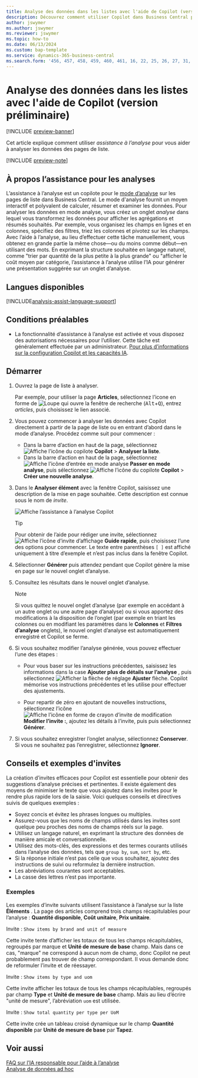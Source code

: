 ```yaml
---
title: Analyse des données dans les listes avec l'aide de Copilot (version préliminaire)
description: Découvrez comment utiliser Copilot dans Business Central pour analyser les données.
author: jswymer
ms.author: jswymer
ms.reviewer: jswymer
ms.topic: how-to
ms.date: 06/13/2024
ms.custom: bap-template
ms.service: dynamics-365-business-central
ms.search.form: '456, 457, 458, 459, 460, 461, 16, 22, 25, 26, 27, 31, 143, 144, 9300, 9301, 9303, 9304, 9305, 9306, 9307, 9309, 9310, 9311'
---
```

# Analyse des données dans les listes avec l'aide de Copilot (version préliminaire)

[!INCLUDE [preview-banner](~/../shared-content/shared/preview-includes/preview-banner.md)]

Cet article explique comment utiliser *assistance à l’analyse* pour vous aider à analyser les données des pages de liste.

[!INCLUDE [preview-note](~/../shared-content/shared/preview-includes/production-ready-preview-dynamics365.md)]

## À propos l’assistance pour les analyses

L’assistance à l’analyse est un copilote pour le [mode d’analyse](analysis-mode.md) sur les pages de liste dans Business Central. Le mode d'analyse fournit un moyen interactif et polyvalent de calculer, résumer et examiner les données. Pour analyser les données en mode analyse, vous créez un onglet *analyse* dans lequel vous transformez les données pour afficher les agrégations et résumés souhaités. Par exemple, vous organisez les champs en lignes et en colonnes, spécifiez des filtres, triez les colonnes et pivotez sur les champs. Avec l’aide à l’analyse, au lieu d’effectuer cette tâche manuellement, vous obtenez en grande partie la même chose&mdash;ou du moins comme début&mdash;en utilisant des mots. En exprimant la structure souhaitée en langage naturel, comme "trier par quantité de la plus petite à la plus grande" ou "afficher le coût moyen par catégorie, l’assistance à l’analyse utilise l’IA pour générer une présentation suggérée sur un onglet d’analyse.

## Langues disponibles

[!INCLUDE[analysis-assist-language-support](includes/analysis-assist-language-support.md)]

## Conditions préalables

- La fonctionnalité d’assistance à l’analyse est activée et vous disposez des autorisations nécessaires pour l’utiliser. Cette tâche est généralement effectuée par un administrateur. [Pour plus d’informations sur la configuration Copilot et les capacités IA](enable-ai.md).
<!-- - The display language in Business Central is set to one the following English locales: en-AU, en-CA, en-GB, en-IE, en-IN, en-NZ, en-PH, en-SG, en-US, en-ZA. [Learn how to change the language](ui-change-basic-settings.md#language)-->
<!-- - Your Business Central environment is in any country/region except Canada (this feature isn't yet available in Canada).-->

## Démarrer

1. Ouvrez la page de liste à analyser.

   Par exemple, pour utiliser la page **Articles**, sélectionnez l’icone en forme de ![Loupe qui ouvre la fenêtre de recherche](media/ui-search/search_small.png) (<kbd>Alt</kbd>+<kbd>Q</kbd>), entrez *articles*, puis choisissez le lien associé.

1. Vous pouvez commencer à analyser les données avec Copilot directement à partir de la page de liste ou en entrant d’abord dans le mode d’analyse. Procédez comme suit pour commencer :

    - Dans la barre d’action en haut de la page, sélectionnez ![Affiche l’icône du copilote](media/copilot-icon.png) **Copilot** > **Analyser la liste**.
    - Dans la barre d’action en haut de la page, sélectionnez ![Affiche l’icône d’entrée en mode analyse](media/analysis-mode-icon.png) **Passer en mode analyse**, puis sélectionnez ![Affiche l’icône du copilote](media/copilot-icon.png) **Copilot** > **Créer une nouvelle analyse**.

1. Dans le **Analyser élément** avec la fenêtre Copilot, saisissez une description de la mise en page souhaitée. Cette description est connue sous le nom de *invite*.

    ![Affiche l’assistance à l’analyse Copilot](media/analysis-assist.png)

    > [!TIP]
    > Pour obtenir de l’aide pour rédiger une invite, sélectionnez ![Affiche l’icône d’invite d’affichage](media/prompt-guide-icon.png) **Guide rapide**, puis choisissez l’une des options pour commencer. Le texte entre parenthèses `[ ]` est affiché uniquement à titre d’exemple et n’est pas inclus dans la fenêtre Copilot.

1. Sélectionner **Générer** puis attendez pendant que Copilot génère la mise en page sur le nouvel onglet d’analyse.
1. Consultez les résultats dans le nouvel onglet d’analyse.

   > [!NOTE]
   > Si vous quittez le nouvel onglet d’analyse (par exemple en accédant à un autre onglet ou une autre page d’analyse) ou si vous apportez des modifications à la disposition de l’onglet (par exemple en triant les colonnes ou en modifiant les paramètres dans le **Colonnes** et **Filtres d’analyse** onglets), le nouvel onglet d’analyse est automatiquement enregistré et Copilot se ferme.

1. Si vous souhaitez modifier l’analyse générée, vous pouvez effectuer l’une des étapes :

   - Pour vous baser sur les instructions précédentes, saisissez les informations dans la case **Ajouter plus de détails sur l’analyse** , puis sélectionnez ![Afficher la flèche de réglage](media/analysis-assist-adjust-button.png) **Ajuster** flèche. Copilot mémorise vos instructions précédentes et les utilise pour effectuer des ajustements.

   - Pour repartir de zéro en ajoutant de nouvelles instructions, sélectionnez l’icône ![Affiche l’icône en forme de crayon d’invite de modification](media/edit-pencil.png) **Modifier l’invite :**, ajoutez les détails à l’invite, puis puis sélectionnez **Générer**.

1. Si vous souhaitez enregistrer l’onglet analyse, sélectionnez **Conserver**. Si vous ne souhaitez pas l’enregistrer, sélectionnez **Ignorer**.

## Conseils et exemples d'invites

La création d’invites efficaces pour Copilot est essentielle pour obtenir des suggestions d’analyse précises et pertinentes. Il existe également des moyens de minimiser le texte que vous ajoutez dans les invites pour le rendre plus rapide lors de la saisie. Voici quelques conseils et directives suivis de quelques exemples :

- Soyez concis et évitez les phrases longues ou multiples.
- Assurez-vous que les noms de champs utilisés dans les invites sont quelque peu proches des noms de champs réels sur la page.
- Utilisez un langage naturel, en exprimant la structure des données de manière amicale et conversationnelle.
- Utilisez des mots-clés, des expressions et des termes courants utilisés dans l’analyse des données, tels que `group by`, `sum`, `sort by`, etc.
- Si la réponse initiale n’est pas celle que vous souhaitez, ajoutez des instructions de suivi ou reformulez la dernière instruction.
- Les abréviations courantes sont acceptables.
- La casse des lettres n’est pas importante.

### Exemples

Les exemples d’invite suivants utilisent l’assistance à l’analyse sur la liste **Éléments** . La page des articles comprend trois champs récapitulables pour l’analyse : **Quantité disponible**, **Coût unitaire**, **Prix unitaire**.

Invite : `Show items by brand and unit of measure`

Cette invite tente d’afficher les totaux de tous les champs récapitulables, regroupés par marque et **Unité de mesure de base** champ. Mais dans ce cas, "marque" ne correspond à aucun nom de champ, donc Copilot ne peut probablement pas trouver de champ correspondant. Il vous demande donc de reformuler l’invite et de réessayer.

Invite : `Show items by type and uom`

Cette invite afficher les totaux de tous les champs récapitulables, regroupés par champ **Type** et **Unité de mesure de base** champ. Mais au lieu d’écrire "unité de mesure", l’abréviation `uom` est utilisée.

Invite : `Show total quantity per type per UoM`

Cette invite crée un tableau croisé dynamique sur le champ **Quantité disponible** par **Unité de mesure de base** par **Tapez**.

## Voir aussi

[FAQ sur l’IA responsable pour l’aide à l’analyse](faqs-analysis-assist.md)  
[Analyse de données ad hoc](reports-adhoc-analysis.md)  
